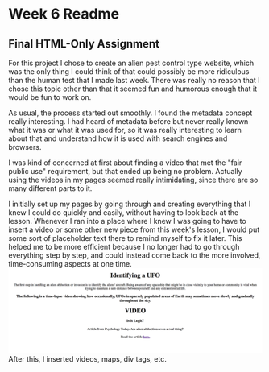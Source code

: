 # Week 6 Readme
## Final HTML-Only Assignment

For this project I chose to create an alien pest control type website, which
was the only thing I could think of that could possibly be more ridiculous
than the human test that I made last week. There was really no reason
that I chose this topic other than that it seemed fun and humorous enough
that it would be fun to work on.

As usual, the process started out smoothly. I found the metadata concept really
interesting. I had heard of metadata before but never really known what it was
or what it was used for, so it was really interesting to learn about that and
understand how it is used with search engines and browsers.

I was kind of concerned at first about finding a video that met the "fair public
use" requirement, but that ended up being no problem. Actually using the videos in my pages seemed really intimidating, since there are so many different parts to it.

I initially set up my pages by going through and creating everything that I knew I could do quickly and easily, without having to look back at the lesson. Whenever I ran into a place where I knew I was going to have to insert a video or some other new piece from this week's lesson, I would put some sort of placeholder text there to remind myself to fix it later. This helped me to be more efficient because I no longer had to go through everything step by step, and could instead come back to the more involved, time-consuming aspects at one time.
![screenshot](https://github.com/egriffin2/341-work/blob/master/HW-6/img:vid/page.png)
After this, I inserted videos, maps, div tags, etc.
